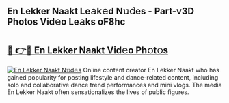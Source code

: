 ## En Lekker Naakt Le𝚊k𝚎d N𝚞𝚍es - Part-v3D Photos Vid𝚎o Le𝚊ks oF8hc

# <h2><a href="http://fba66v.evod.top/?m=En+Lekker+Naakt">🔗 👉🔴 En Lekker Naakt Vid𝚎o Ph𝚘t𝚘s</a></h2>

[![En Lekker Naakt N𝚞d𝚎s](https://i.imgur.com/8V9OHl7.gif)](http://fba66v.evod.top/?m=En+Lekker+Naakt)
Online content creator En Lekker Naakt who has gained popularity for posting lifestyle and dance-related content, including solo and collaborative dance trend performances and mini vlogs. The media En Lekker Naakt often sensationalizes the lives of public figures. 
